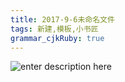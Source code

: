 ```yaml
---
title: 2017-9-6未命名文件 
tags: 新建,模板,小书匠
grammar_cjkRuby: true
---
```



![enter description here][1]


  [1]: http://pic.58pic.com/58pic/13/74/51/99d58PIC6vm_1024.jpg
